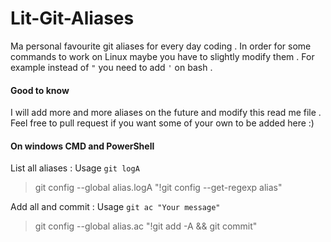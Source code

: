 # Lit-Git-Aliases
Ma personal favourite git aliases for every day coding . In order for some commands to work on Linux maybe you have to slightly modify them . For example instead of `"` you need to add `'` on bash .

#### Good to know
I will add more and more aliases on the future and modify this read me file . Feel free to pull request if you want some of your own to be added here :)

#### On windows CMD and PowerShell

List all aliases : Usage `git logA`
> git config --global alias.logA "!git config --get-regexp alias"

Add all and commit : Usage `git ac "Your message"`
> git config --global alias.ac "!git add -A && git commit"
